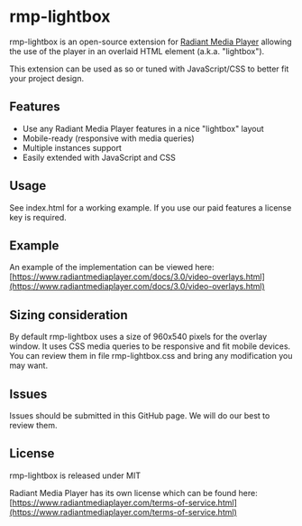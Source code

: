 # rmp-lightbox

rmp-lightbox is an open-source extension for [Radiant Media Player](https://www.radiantmediaplayer.com) allowing the use of the player in an overlaid HTML element (a.k.a. "lightbox"). 

This extension can be used as so or tuned with JavaScript/CSS to better fit your project design.

## Features
- Use any Radiant Media Player features in a nice "lightbox" layout
- Mobile-ready (responsive with media queries)
- Multiple instances support
- Easily extended with JavaScript and CSS

## Usage
See index.html for a working example. If you use our paid features a license key is required.

## Example
An example of the implementation can be viewed here: [https://www.radiantmediaplayer.com/docs/3.0/video-overlays.html](https://www.radiantmediaplayer.com/docs/3.0/video-overlays.html)

## Sizing consideration
By default rmp-lightbox uses a size of 960x540 pixels for the overlay window. 
It uses CSS media queries to be responsive and fit mobile devices. You can review them 
in file rmp-lightbox.css and bring any modification you may want.

## Issues
Issues should be submitted in this GitHub page. We will do our best to review them.

## License
rmp-lightbox is released under MIT

Radiant Media Player has its own license which can be found here: [https://www.radiantmediaplayer.com/terms-of-service.html](https://www.radiantmediaplayer.com/terms-of-service.html)
